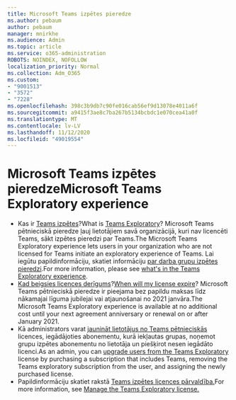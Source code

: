 ```yaml
---
title: Microsoft Teams izpētes pieredze
ms.author: pebaum
author: pebaum
manager: mnirkhe
ms.audience: Admin
ms.topic: article
ms.service: o365-administration
ROBOTS: NOINDEX, NOFOLLOW
localization_priority: Normal
ms.collection: Adm_O365
ms.custom:
- "9001513"
- "3572"
- "7228"
ms.openlocfilehash: 398c3b9db7c90fe016cab56ef9d13078e4011a6f
ms.sourcegitcommit: a9415f3ae8c7ba267b5134bcbdc1e070cea41a0f
ms.translationtype: MT
ms.contentlocale: lv-LV
ms.lasthandoff: 11/12/2020
ms.locfileid: "49019554"
---
```

# <a name="microsoft-teams-exploratory-experience"></a><span data-ttu-id="ff00e-102">Microsoft Teams izpētes pieredze</span><span class="sxs-lookup"><span data-stu-id="ff00e-102">Microsoft Teams Exploratory experience</span></span>

- <span data-ttu-id="ff00e-103">Kas ir [Teams izpētes](https://docs.microsoft.com/microsoftteams/teams-exploratory)?</span><span class="sxs-lookup"><span data-stu-id="ff00e-103">What is [Teams Exploratory](https://docs.microsoft.com/microsoftteams/teams-exploratory)?</span></span> <span data-ttu-id="ff00e-104">Microsoft Teams pētnieciskā pieredze ļauj lietotājiem savā organizācijā, kuri nav licencēti Teams, sākt izpētes pieredzi par Teams.</span><span class="sxs-lookup"><span data-stu-id="ff00e-104">The Microsoft Teams Exploratory experience lets users in your organization who are not licensed for Teams initiate an exploratory experience of Teams.</span></span> <span data-ttu-id="ff00e-105">Lai iegūtu papildinformāciju, skatiet informāciju [par darba grupu izpētes pieredzi](https://docs.microsoft.com/microsoftteams/teams-exploratory#whats-in-the-teams-exploratory-experience).</span><span class="sxs-lookup"><span data-stu-id="ff00e-105">For more information, please see [what's in the Teams Exploratory experience](https://docs.microsoft.com/microsoftteams/teams-exploratory#whats-in-the-teams-exploratory-experience).</span></span>
- <span data-ttu-id="ff00e-106">[Kad beigsies licences derīgums](https://docs.microsoft.com/microsoftteams/teams-exploratory#how-long-does-the-teams-exploratory-experience-last)?</span><span class="sxs-lookup"><span data-stu-id="ff00e-106">[When will my license expire](https://docs.microsoft.com/microsoftteams/teams-exploratory#how-long-does-the-teams-exploratory-experience-last)?</span></span> <span data-ttu-id="ff00e-107">Microsoft Teams pētnieciskā pieredze ir pieejama bez papildu maksas līdz nākamajai līguma jubilejai vai atjaunošanai no 2021 janvāra.</span><span class="sxs-lookup"><span data-stu-id="ff00e-107">The Microsoft Teams Exploratory experience is available at no additional cost until your next agreement anniversary or renewal on or after January 2021.</span></span>
- <span data-ttu-id="ff00e-108">Kā administrators varat [jaunināt lietotājus no Teams pētnieciskās](https://docs.microsoft.com/microsoftteams/teams-exploratory#upgrade-users-from-the-teams-exploratory-license) licences, iegādājoties abonementu, kurā iekļautas grupas, noņemot grupu izpētes abonementu no lietotāja un piešķirot nesen iegādāto licenci.</span><span class="sxs-lookup"><span data-stu-id="ff00e-108">As an admin, you can [upgrade users from the Teams Exploratory](https://docs.microsoft.com/microsoftteams/teams-exploratory#upgrade-users-from-the-teams-exploratory-license) license by purchasing a subscription that includes Teams, removing the Teams exploratory subscription from the user, and assigning the newly purchased license.</span></span>
- <span data-ttu-id="ff00e-109">Papildinformāciju skatiet rakstā [Teams izpētes licences pārvaldība.](https://docs.microsoft.com/microsoftteams/teams-exploratory)</span><span class="sxs-lookup"><span data-stu-id="ff00e-109">For more information, see [Manage the Teams Exploratory license.](https://docs.microsoft.com/microsoftteams/teams-exploratory)</span></span>